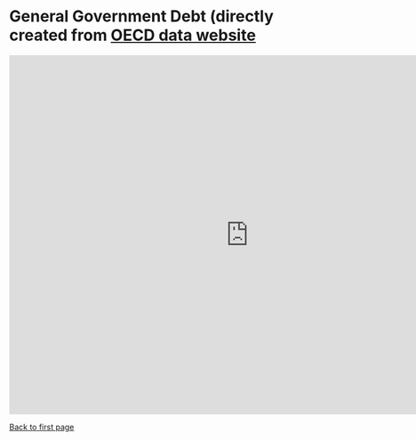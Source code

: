 # General Government Debt (directly created from [OECD data website](https://data.oecd.org/gga/general-government-debt.htm.)
<iframe src="https://data.oecd.org/chart/6vyv" width="860" height="645" style="border: 0" mozallowfullscreen="true" webkitallowfullscreen="true" allowfullscreen="true"><a href="https://data.oecd.org/chart/6vyv" target="_blank">OECD Chart: General government debt, Total, % of GDP, Annual, 2020</a></iframe>

[Back to first page](/README.md)
